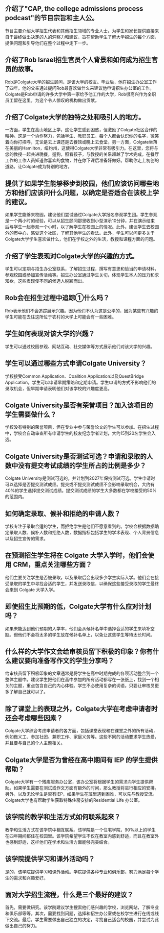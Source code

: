 
## 介绍了"CAP, the college admissions process podcast"的节目宗旨和主人公。

节目主要介绍大学招生代表和其他招生领域的专业人士，为学生和家长提供直接来自于最终做出决定的人的洞察力和建议，旨在帮助学生了解大学招生的每个方面，提供问题和引导他们在整个过程中走下一步。

## 介绍了Rob Israel招生官员个人背景和如何成为招生官员的故事。

Rob是Colgate大学的招生顾问，是该大学的校友。毕业后，他在招生办公室工作了四年。他的父亲通过提问Rob最喜欢做什么来建议他申请招生办公室的工作。Colgate是Rob申请的许多大学中第一家给予他工作的大学，Rob很高兴作为全职员工留在这里，为这个令人惊叹的机构做出贡献。

## 介绍了Colgate大学的独特之处和吸引人的地方。

一方面，学生在高山地区上学，这让学生感到困惑，但激励了Colgate社区合作的精神。这是一个协作努力，包括学生、教职员工，每个人都会认识你的名字，微笑着向你打招呼，无论是去上课还是去餐馆或晚上去食堂。另一方面，Colgate坐落在美丽的Hamilton，纽约州，这使得Colgate大学非常有吸引力。在这里，您将与您的教授一起共进晚餐，遛狗，照看孩子，与教授的关系超越了学术完成，在餐厅工作的工作人员知道你喜欢的食物，并在你下课后准备好做好。帮助你走上初创的道路，让Colgate成为特别的地方。

## 提供了如果学生能够移步到校园，他们应该访问哪些地方和他们应该问什么问题，以确定是否适合在该校上学的建议。

如果学生能够来校园，建议他们尝试通过Colgate大学报名参观学生团。学生参观是一个两小时的经验，可以从招生顾问那里收到小型演示10分钟，并在演示结束后与学生一起参观一个小时，以了解学生在校园上的情况。此外，建议学生去校园外的市中心，感受这个社区，了解其他学生的看法。此外，学生可以问更多关于Colgate大学学生喜欢做什么，他们在学校之外的生活，教授和课程方面的问题。

## 介绍了学生表现对Colgate大学的兴趣的方式。

学生可以定期与招生办公室联系，了解招生过程，撰写有意思和恰当的申请材料，参观校园或参加宣传活动等。招生办公室通过学生关切，体现学生本人的压力和求知欲，这些表现使不同的候选人脱颖而出。


## Rob会在招生过程中追踪①什么吗？


Rob表示他们不会追踪展示兴趣。因为他们不认为这是公平的，因为某些有兴趣的学生可能在去往这所位于农村的大学上可能会有一些困难。


## 学生如何表现对该大学的兴趣？


学生可以通过校园参观、网站互动、社交媒体等方式展示他们对该大学的兴趣。


## 学生可以通过哪些方式申请Colgate University？


学校接受Common Application、Coalition Application以及QuestBridge Application，学生可以申请早期策略和定期申请。学生申请的方式不影响他们的录取机会，但早期申请表明他们对该学校的兴趣度更高。


## Colgate University是否有荣誉项目？加入该项目的学生需要做什么？


学校没有特别的荣誉项目，但在专业中参与荣誉论文的学生可以参加。在招生过程中，学校会自动审查所有申请学生的校友纪念学者计划，大约15到20名学生会入选。


## Colgate University是否测试可选？申请和录取的人数中没有提交考试成绩的学生所占的比例是多少？


Colgate University是测试可选的，并计划到2027年保持测试可选。学生申请时可以选择是否提交测试成绩。提交或不提交测试成绩不会影响录取机会，大约有40%的学生选择提交测试成绩。提交测试成绩的学生大多数都在学校接受的50%的范围内。


## 如何确定录取、候补和拒绝的申请人数？


学校专注于录取合适的学生，而拒绝学生是他们不愿意看到的。学校会根据数据确定录取人数、候补人数和拒绝人数，数据指标包括学生的学术表现、个人背景信息以及招生宣传的需求。


## 在预测招生学生将在 Colgate 大学入学时，他们会使用 CRM，重点关注哪些方面？

他们主要关注学生是否被录取，以及录取后会出现多少学生实际入学。他们会在接受录取的学生中寻找合适的学生，并发送录取信，以确保这些接受录取的学生最终会来到 Colgate 大学入学。

## 即使招生比预期的低，Colgate大学有什么应对计划吗？

如果未能达到他们预期的入学率，他们会从候补名单中选择合适的学生来填补空缺。但他们不会将太多的学生放在候补名单上，以免让这些学生等待太长时间。

## 什么样的大学作文会给审核员留下积极的印象？你有什么建议要向准备写作文的学生分享吗？

给审核员留下积极印象的文章通常是将学生在高中时期完成的各项活动整合到一个整体主题中。建议学生把他们在高中参加的所有活动都写在一张纸上，找到一个相关的主题，重点包含自己的内心体验。学生不必使用复杂的词语，只要让审核员更多了解自己就可以了。

## 除了课堂上的表现之外，Colgate大学在考虑申请者时还会考虑哪些因素？

Colgate大学综合考虑申请者的各方面，包括课堂表现和在课堂之外的所有活动，例如做义工、参加社团、兼职工作、家庭义务等。这些不同的活动要求学生热爱，并且要与自己的个人主题相关。

## Colgate大学是否为曾经在高中期间有 IEP 的学生提供帮助？

Colgate大学有一个残疾服务办公室，该办公室将根据学生的需求向学生提供帮助。如果学生需要在测试或作文方面有额外的时间，那么教授将进行相应的安排。另外，以及无论学生是否有IEP，如果学生在班里遇到困难，可以先与教授交流。 Colgate大学也有帮助学生获取特殊住房安排的Residential Life 办公室。


## 该学院的教学和生活方式如何联系起来？

教学和生活方式在该学院中相互联系。该学院是一个住宅学院，90%以上的学生在四年期间都住在校园里。该学院希望学生不仅在教室内感到舒适，而且在教室外也感到舒适，这样他们在学术和生活方面能够完美结合。


## 该学院提供学习和课外活动吗？

是的，该学院提供学习和课外活动。学院提供各种专业和俱乐部，努力满足每个学生的需求和兴趣爱好。


## 面对大学招生流程，什么是三个最好的建议？

首先，需要做研究。该学院建议学生搜索他们感兴趣的学校，浏览网站，了解专业和俱乐部等等。其次，需要找到问题，选择和招生办公室或在校学生进行在线或线下交流。最后，学生需要做出自己独立的决定，寻找自己适合的校园，并尝试为此做出自己的努力。

